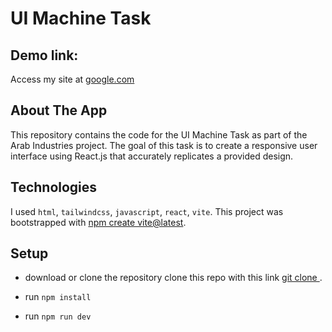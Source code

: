 # UI Machine Task
## Demo link:
Access my site at [google.com](https://google.com)

## About The App
This repository contains the code for the UI Machine Task as part of the Arab Industries project. The goal of this task is to create a responsive user interface using React.js that accurately replicates a provided design.


## Technologies
I used `html`, `tailwindcss`,  `javascript`, `react`, `vite`.
This project was bootstrapped with [npm create vite@latest](https://vitejs.dev/guide/).


## Setup
- download or clone the repository
clone this repo with this link [git clone ](https://vitejs.dev/guide/).

- run `npm install`
- run `npm run dev`


> 
